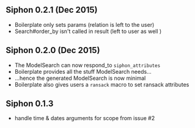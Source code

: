 ## Siphon 0.2.1 (Dec 2015)

* Boilerplate only sets params (relation is left to the user)
* Search#order_by isn't called in result (left to user as well )

## Siphon 0.2.0 (Dec 2015)

* The ModelSearch can now respond_to `siphon_attributes`
* Boilerplate provides all the stuff ModelSearch needs...
* ...hence the generated ModelSearch is now minimal
* Boilerplate also gives users a `ransack` macro to set ransack attributes 

## Siphon 0.1.3

* handle time & dates arguments for scope from issue #2
